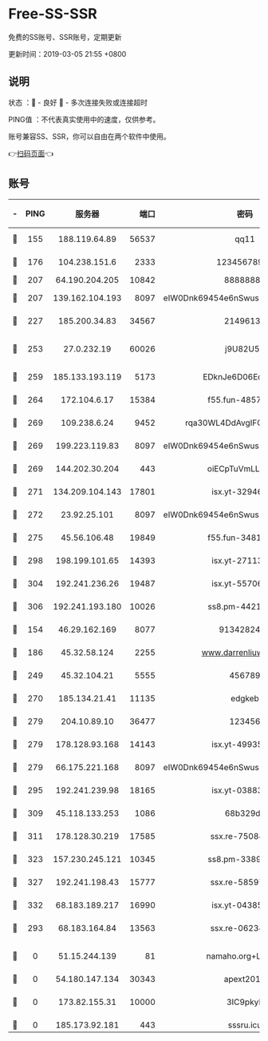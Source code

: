 # Free-SS-SSR

免费的SS账号、SSR账号，定期更新

更新时间：2019-03-05 21:55 +0800

## 说明

状态     ：🙂 - 良好 🙁 - 多次连接失败或连接超时

PING值   ：不代表真实使用中的速度，仅供参考。

账号兼容SS、SSR，你可以自由在两个软件中使用。

👉[扫码页面](https://liesauer.github.io/free-ss-ssr.github.io/)👈

## 账号

|-|PING|服务器|端口|密码|加密方式|区域|
|:----:|:----:|:-----:|-----:|:----:|:----:|:----:|
|🙂|155|188.119.64.89|56537|qq11|aes-256-cfb|RU|
|🙂|176|104.238.151.6|2333|12345678900|aes-256-cfb|JP|
|🙂|207|64.190.204.205|10842|88888888|rc4-md5|US|
|🙂|207|139.162.104.193|8097|eIW0Dnk69454e6nSwuspv9DmS201tQ0D|aes-256-cfb|JP|
|🙂|227|185.200.34.83|34567|21496138|aes-256-cfb|US|
|🙂|253|27.0.232.19|60026|j9U82U53|xchacha20-ietf-poly1305|HK|
|🙂|259|185.133.193.119|5173|EDknJe6D06EoWDaw|aes-256-cfb|US|
|🙂|264|172.104.6.17|15384|f55.fun-48571850|aes-256-cfb|US|
|🙂|269|109.238.6.24|9452|rqa30WL4DdAvgIFG6Fs3znzTa|aes-256-cfb|FR|
|🙂|269|199.223.119.83|8097|eIW0Dnk69454e6nSwuspv9DmS201tQ0D|aes-256-cfb|US|
|🙂|269|144.202.30.204|443|oiECpTuVmLLxk4Ts|aes-256-cfb|US|
|🙂|271|134.209.104.143|17801|isx.yt-32946841|aes-256-cfb|SG|
|🙂|272|23.92.25.101|8097|eIW0Dnk69454e6nSwuspv9DmS201tQ0D|aes-256-cfb|US|
|🙂|275|45.56.106.48|19849|f55.fun-34811543|aes-256-cfb|US|
|🙂|298|198.199.101.65|14393|isx.yt-27113496|aes-256-cfb|US|
|🙂|304|192.241.236.26|19487|isx.yt-55706100|aes-256-cfb|US|
|🙂|306|192.241.193.180|10026|ss8.pm-44218245|aes-256-cfb|US|
|🙂|154|46.29.162.169|8077|9134282479|aes-256-cfb|RU|
|🙂|186|45.32.58.124|2255|www.darrenliuwei.com|aes-256-cfb|JP|
|🙂|249|45.32.104.21|5555|456789|aes-256-cfb|SG|
|🙂|270|185.134.21.41|11135|edgkeb|aes-256-cfb|GB|
|🙂|279|204.10.89.10|36477|123456|aes-256-cfb|US|
|🙂|279|178.128.93.168|14143|isx.yt-49935432|aes-256-cfb|SG|
|🙂|279|66.175.221.168|8097|eIW0Dnk69454e6nSwuspv9DmS201tQ0D|aes-256-cfb|US|
|🙂|295|192.241.239.98|18165|isx.yt-03883101|aes-256-cfb|US|
|🙂|309|45.118.133.253|1086|68b329da|aes-256-cfb|SG|
|🙂|311|178.128.30.219|17585|ssx.re-75084911|aes-256-cfb|SG|
|🙂|323|157.230.245.121|10345|ss8.pm-33892732|aes-256-cfb|SG|
|🙂|327|192.241.198.43|15777|ssx.re-58597661|aes-256-cfb|US|
|🙂|332|68.183.189.217|16990|isx.yt-04385835|aes-256-cfb|SG|
|🙁|293|68.183.164.84|13563|ssx.re-06234172|aes-256-cfb|US|
|🙁|0|51.15.244.139|81|namaho.org+LNVTU|chacha20-ietf-poly1305|FR|
|🙁|0|54.180.147.134|30343|apext2019|chacha20|KR|
|🙁|0|173.82.155.31|10000|3IC9pkyL|xchacha20-ietf-poly1305|US|
|🙁|0|185.173.92.181|443|sssru.icu|rc4-md5|RU|
